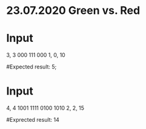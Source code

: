 # 23.07.2020 Green vs. Red

# Input
3, 3 
000
111
000
1, 0, 10

#Expected result: 5;

# Input
4, 4
1001
1111
0100
1010
2, 2, 15

#Exprected result: 14